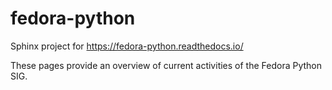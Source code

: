# fedora-python

Sphinx project for https://fedora-python.readthedocs.io/

These pages provide an overview of current activities of the Fedora Python SIG.
